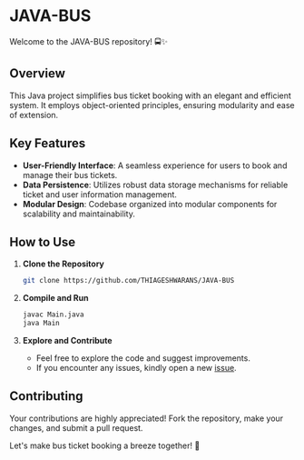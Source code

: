 # JAVA-BUS 

Welcome to the JAVA-BUS repository! 🚍✨

## Overview
This Java project simplifies bus ticket booking with an elegant and efficient system. It employs object-oriented principles, ensuring modularity and ease of extension.

## Key Features
- **User-Friendly Interface**: A seamless experience for users to book and manage their bus tickets.
- **Data Persistence**: Utilizes robust data storage mechanisms for reliable ticket and user information management.
- **Modular Design**: Codebase organized into modular components for scalability and maintainability.

## How to Use
1. **Clone the Repository**
    ```bash
    git clone https://github.com/THIAGESHWARANS/JAVA-BUS
    ```

2. **Compile and Run**
    ```bash
    javac Main.java
    java Main
    ```

3. **Explore and Contribute**
   - Feel free to explore the code and suggest improvements.
   - If you encounter any issues, kindly open a new [issue](https://github.com/THIAGESHWARANS/JAVA-BUS/issues).

## Contributing
Your contributions are highly appreciated! Fork the repository, make your changes, and submit a pull request.

Let's make bus ticket booking a breeze together! 🌟
